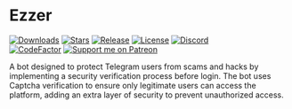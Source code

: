 # Ezzer
[![Downloads](https://img.shields.io/github/downloads/ezzer0307/TelegramSecurityBot/total.svg)](https://github.com/ezzer0307/TelegramSecurityBot/releases/latest)
[![Stars](https://img.shields.io/github/stars/ezzer0307/TelegramSecurityBot.svg)](https://github.com/ezzer0307/TelegramSecurityBot/stargazers)
[![Release](https://img.shields.io/github/release/ezzer0307/TelegramSecurityBot.svg)](https://github.com/ezzer0307/TelegramSecurityBot/releases/latest)
[![License](https://img.shields.io/github/license/ezzer0307/TelegramSecurityBot.svg)](https://github.com/ezzer0307/TelegramSecurityBot/blob/master/LICENSE)
[![Discord](https://discordapp.com/api/guilds/967040745196380220/widget.png)](https://discord.gg/q9GPtDvfgU)<br>
[![CodeFactor](https://www.codefactor.io/repository/github/ezzer0307/TelegramSecurityBot/badge)](https://www.codefactor.io/repository/github/ezzer0307/CountingBot)
[![Support me on Patreon](https://img.shields.io/endpoint.svg?url=https%3A%2F%2Fshieldsio-patreon.vercel.app%2Fapi%3Fusername%3Dezzer0307%26type%3Dpatrons&style=flat)](https://patreon.com/ezzer0307)

A bot designed to protect Telegram users from scams and hacks by implementing a security verification process before login. The bot uses Captcha verification to ensure only legitimate users can access the platform, adding an extra layer of security to prevent unauthorized access.
